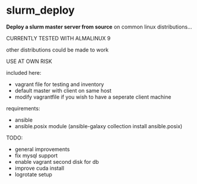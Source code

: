 <h1>slurm_deploy</h1>

<b>Deploy a slurm master server from source</b> on common linux distributions...

CURRENTLY TESTED WITH ALMALINUX 9 

other distributions could be made to work

USE AT OWN RISK

included here:
- vagrant file for testing and inventory
- default master with client on same host
- modify vagrantfile if you wish to have a seperate client machine

requirements:
- ansible
- ansible.posix module (ansible-galaxy collection install ansible.posix)

TODO:
- general improvements
- fix mysql support
- enable vagrant second disk for db
- improve cuda install
- logrotate setup
